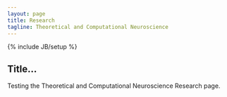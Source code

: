 ```yaml
---
layout: page
title: Research
tagline: Theoretical and Computational Neuroscience
---
```

{% include JB/setup %}

## Title…

Testing the Theoretical and Computational Neuroscience Research page.
